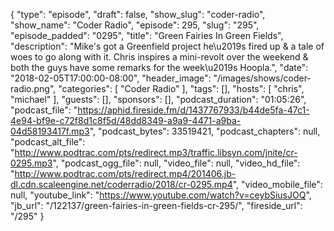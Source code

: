 {
  "type": "episode",
  "draft": false,
  "show_slug": "coder-radio",
  "show_name": "Coder Radio",
  "episode": 295,
  "slug": "295",
  "episode_padded": "0295",
  "title": "Green Fairies In Green Fields",
  "description": "Mike's got a Greenfield project he\u2019s fired up & a tale of woes to go along with it. Chris inspires a mini-revolt over the weekend & both the guys have some remarks for the week\u2019s Hoopla.",
  "date": "2018-02-05T17:00:00-08:00",
  "header_image": "/images/shows/coder-radio.png",
  "categories": [
    "Coder Radio"
  ],
  "tags": [],
  "hosts": [
    "chris",
    "michael"
  ],
  "guests": [],
  "sponsors": [],
  "podcast_duration": "01:05:26",
  "podcast_file": "https://aphid.fireside.fm/d/1437767933/b44de5fa-47c1-4e94-bf9e-c72f8d1c8f5d/48dd8349-a9a9-4471-a9ba-04d58193417f.mp3",
  "podcast_bytes": 33519421,
  "podcast_chapters": null,
  "podcast_alt_file": "http://www.podtrac.com/pts/redirect.mp3/traffic.libsyn.com/jnite/cr-0295.mp3",
  "podcast_ogg_file": null,
  "video_file": null,
  "video_hd_file": "http://www.podtrac.com/pts/redirect.mp4/201406.jb-dl.cdn.scaleengine.net/coderradio/2018/cr-0295.mp4",
  "video_mobile_file": null,
  "youtube_link": "https://www.youtube.com/watch?v=ceybSiusJOQ",
  "jb_url": "/122137/green-fairies-in-green-fields-cr-295/",
  "fireside_url": "/295"
}

